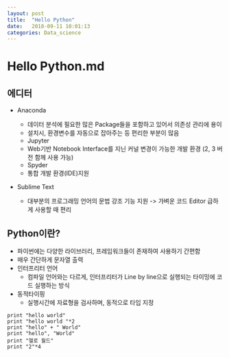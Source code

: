 ```yaml
---
layout: post
title:  "Hello Python"
date:   2018-09-11 10:01:13
categories: Data_science
---
```


# Hello Python.md

## 에디터
* Anaconda
	* 데이터 분석에 필요한 많은 Package들을 포함하고 있어서 의존성 관리에 용이
	* 설치시, 환경변수를 자동으로 잡아주는 등 편리한 부분이 많음
	* Jupyter
	- Web기반 Notebook Interface를 지닌 커널 변경이 가능한 개발 환경 (2, 3 버전 함께 사용 가능)
	* Spyder
	- 통합 개발 환경(IDE)지원

* Sublime Text
	* 대부분의 프로그래밍 언어의 문법 강조 기능 지원 -> 가벼운 코드 Editor 급하게 사용할 때 편리

## Python이란?
* 파이썬에는 다양한 라이브러리, 프레임워크들이 존재하여 사용하기 간편함
* 매우 간단하게 문자열 출력
* 인터프리터 언어
  * 컴파일 언어와는 다르게, 인터프리터가 Line by line으로 실행되는 타이밍에 코드 실행하는 방식
* 동적타이핑
  * 실행시간에 자료형을 검사하며, 동적으로 타입 지정

```
print "hello world"
print "hello world "*2
print "hello" + " World"
print "hello", "World"
print "헬로 월드" 
print "2"*4
```
